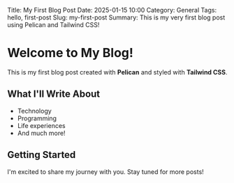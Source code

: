 Title: My First Blog Post
Date: 2025-01-15 10:00
Category: General
Tags: hello, first-post
Slug: my-first-post
Summary: This is my very first blog post using Pelican and Tailwind CSS!

# Welcome to My Blog!

This is my first blog post created with **Pelican** and styled with **Tailwind CSS**.

## What I'll Write About

- Technology
- Programming
- Life experiences
- And much more!

## Getting Started

I'm excited to share my journey with you. Stay tuned for more posts!
